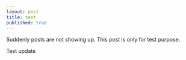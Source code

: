 ```yaml
---
layout: post
title: test
published: true
---
```

Suddenly posts are not showing up. This post is only for test purpose.

Test update
